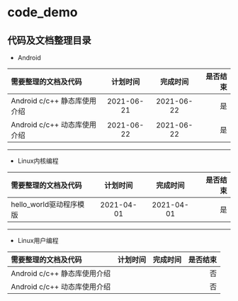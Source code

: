 # code_demo

## 代码及文档整理目录

- Android

需要整理的文档及代码 | 计划时间 | 完成时间 | 是否结束
:----------------|:--------:|:------:|-------:
Android c/c++ 静态库使用介绍 | 2021-06-21 | 2021-06-22 | 是
Android c/c++ 动态库使用介绍 | 2021-06-22 | 2021-06-22 | 是

---

- Linux内核编程

需要整理的文档及代码 | 计划时间 | 完成时间 | 是否结束
:----------------|:--------:|:----------:|-------:
hello_world驱动程序模版 | 2021-04-01 | 2021-04-01 | 是

---

- Linux用户编程

需要整理的文档及代码 | 计划时间 | 完成时间 | 是否结束
:----------------|:--------:|:----------:|-------:
Android c/c++ 静态库使用介绍 |  |  | 否
Android c/c++ 动态库使用介绍 |  |  | 否
